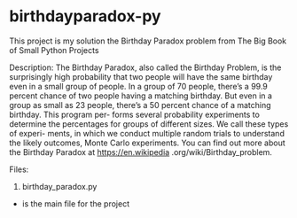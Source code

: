 # birthdayparadox-py
This project is my solution the Birthday Paradox problem from The Big Book of Small Python Projects

Description:
The Birthday Paradox, also called the
Birthday Problem, is the surprisingly high
probability that two people will have the
same birthday even in a small group of people.
In a group of 70 people, there’s a 99.9 percent chance
of two people having a matching birthday. But even
in a group as small as 23 people, there’s a 50 percent
chance of a matching birthday. This program per-
forms several probability experiments to determine
the percentages for groups of different sizes. We call these types of experi-
ments, in which we conduct multiple random trials to understand the
likely outcomes, Monte Carlo experiments.
You can find out more about the Birthday Paradox at https://en.wikipedia
.org/wiki/Birthday_problem.

Files:

1. birthday_paradox.py
  - is the main file for the project

